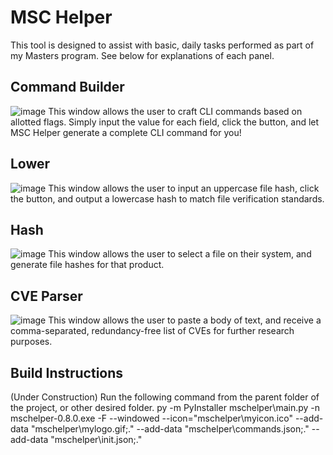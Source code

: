 # MSC Helper

This tool is designed to assist with basic, daily tasks performed as part of my Masters program. 
See below for explanations of each panel.


## Command Builder
![image](https://github.com/ddurrant2/mschelper/assets/140553472/f4f663aa-c2c4-4416-a70b-6d25f2494c56)
This window allows the user to craft CLI commands based on allotted flags. Simply input the value for each field, click the button, and let MSC Helper generate a complete CLI command for you!

## Lower
![image](https://github.com/ddurrant2/mschelper/assets/140553472/d9cafad0-5aa9-457a-b7cf-964390e7f131)
This window allows the user to input an uppercase file hash, click the button, and output a lowercase hash to match file verification standards.

## Hash
![image](https://github.com/ddurrant2/mschelper/assets/140553472/c7337e90-61ae-434f-9f83-f44e12514419)
This window allows the user to select a file on their system, and generate file hashes for that product.

## CVE Parser
![image](https://github.com/ddurrant2/mschelper/assets/140553472/a54b4910-37ef-4fc7-bdd5-7a7751c0bd76)
This window allows the user to paste a body of text, and receive a comma-separated, redundancy-free list of CVEs for further research purposes.

## Build Instructions
(Under Construction)
Run the following command from the parent folder of the project, or other desired folder.
py -m PyInstaller mschelper\main.py -n mschelper-0.8.0.exe -F --windowed --icon="mschelper\myicon.ico" --add-data "mschelper\mylogo.gif;." --add-data "mschelper\commands.json;." --add-data "mschelper\init.json;."

